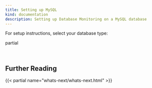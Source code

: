 ```yaml
---
title: Setting up MySQL
kind: documentation
description: Setting up Database Monitoring on a MySQL database
---
```


For setup instructions, select your database type:

partial

<br>

## Further Reading

{{< partial name="whats-next/whats-next.html" >}}
